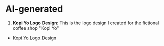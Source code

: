 # AI-generated

1. **Kopi Yo Logo Design**: This is the logo design I created for the fictional coffee shop "Kopi Yo"
- [Kopi Yo Logo Design](/Kopi-Yo/README.md)
